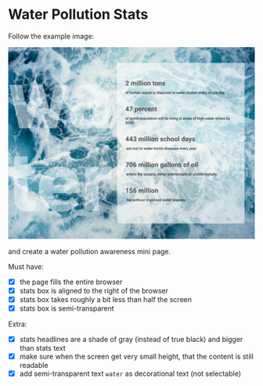 # Water Pollution Stats

Follow the example image:

![example](water-pollution-stats-example.png)

and create a water pollution awareness mini page.

Must have:

- [x] the page fills the entire browser
- [x] stats box is aligned to the right of the browser
- [x] stats box takes roughly a bit less than half the screen
- [x] stats box is semi-transparent

Extra:

- [x] stats headlines are a shade of gray (instead of true black) and bigger than stats text
- [x] make sure when the screen get very small height, that the content is still readable
- [x] add semi-transparent text `water` as decorational text (not selectable)
